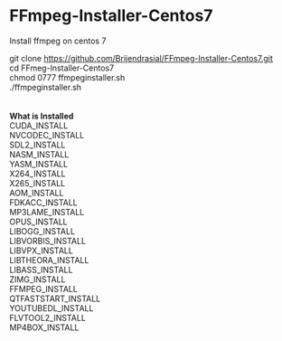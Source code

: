 # FFmpeg-Installer-Centos7 
Install ffmpeg on centos 7

git clone https://github.com/Brijendrasial/FFmpeg-Installer-Centos7.git <br>
cd FFmeg-Installer-Centos7 <br>
chmod 0777 ffmpeginstaller.sh <br>
./ffmpeginstaller.sh <br>
<br>
<br>
<b>What is Installed</b><br>
CUDA_INSTALL<br>
NVCODEC_INSTALL<br>
SDL2_INSTALL<br>
NASM_INSTALL<br>
YASM_INSTALL<br>
X264_INSTALL<br>
X265_INSTALL<br>
AOM_INSTALL<br>
FDKACC_INSTALL<br>
MP3LAME_INSTALL<br>
OPUS_INSTALL<br>
LIBOGG_INSTALL<br>
LIBVORBIS_INSTALL<br>
LIBVPX_INSTALL<br>
LIBTHEORA_INSTALL<br>
LIBASS_INSTALL<br>
ZIMG_INSTALL<br>
FFMPEG_INSTALL<br>
QTFASTSTART_INSTALL<br>
YOUTUBEDL_INSTALL<br>
FLVTOOL2_INSTALL<br>
MP4BOX_INSTALL<br>
